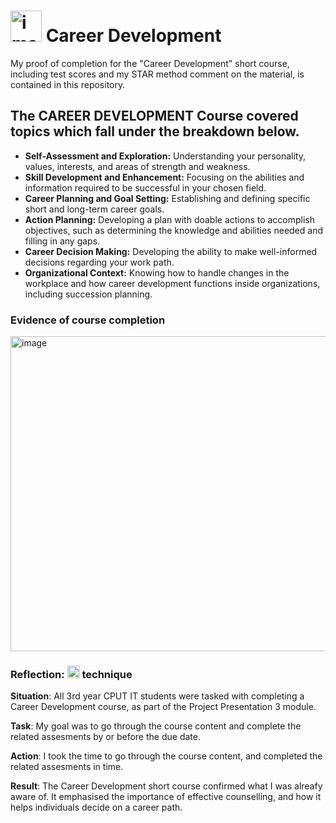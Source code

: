 # <img width="50" height="50" alt="image" src="https://github.com/user-attachments/assets/cd029836-423c-4333-aa83-9a1893f77c99" /> Career Development
My proof of completion for the "Career Development" short course, including test scores and my STAR method comment on the material, is contained in this repository.

## The CAREER DEVELOPMENT Course covered topics which fall under the breakdown below.
- **Self-Assessment and Exploration:** Understanding your personality, values, interests, and areas of strength and weakness.
- **Skill Development and Enhancement:** Focusing on the abilities and information required to be successful in your chosen field.
- **Career Planning and Goal Setting:** Establishing and defining specific short and long-term career goals.
- **Action Planning:** Developing a plan with doable actions to accomplish objectives, such as determining the knowledge and abilities needed and filling in any gaps.
- **Career Decision Making:** Developing the ability to make well-informed decisions regarding your work path.
- **Organizational Context:** Knowing how to handle changes in the workplace and how career development functions inside organizations, including succession planning.

### Evidence of course completion
<img width="960" height="504" alt="image" src="https://github.com/user-attachments/assets/45ad8b2c-6d32-4d32-b65f-0a520f7ada95" />

### Reflection: <img width="20" height="20" alt="image" src="https://github.com/user-attachments/assets/0a7d2c8b-6444-43b3-8d4a-be93c09e3d55" /> technique
**Situation**: All 3rd year CPUT IT students were tasked with completing a Career Development course, as part of the Project Presentation 3 module.

**Task**: My goal was to go through the course content and complete the related assesments by or before the due date.

**Action**: I took the time to go through the course content, and completed the related assesments in time.

**Result**: The Career Development short course confirmed what I was alreafy aware of. It emphasised the importance of effective counselling, and how it helps individuals decide on a career path.

